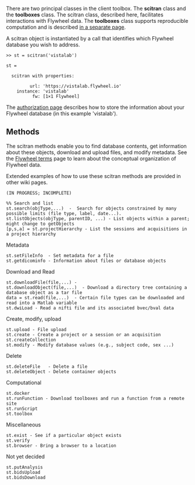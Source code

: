 There are two principal classes in the client toolbox.  The **scitran** class and the **toolboxes** class.  The scitran class, described here, facilitates interactions with Flywheel data.  The **toolboxes** class supports reproducible computation and is described [in a separate page](Toolboxes).

A scitran object is instantiated by a call that identifies which Flywheel database you wish to address. 
```
>> st = scitran('vistalab')

st = 

  scitran with properties:

         url: 'https://vistalab.flywheel.io'
    instance: 'vistalab'
          fw: [1×1 Flywheel]
```
The [authorization page](Authorization) describes how to store the information about your Flywheel database (in this example 'vistalab').

## Methods

The scitran methods enable you to find database contents, get information about these objects, download and upload files, and modify metadata. See the [Flywheel terms](Flywheel-terms) page to learn about the conceptual organization of Flywheel data.

Extended examples of how to use these scitran methods are provided in other wiki pages.

```
(IN PROGRESS; INCOMPLETE)

%% Search and list
st.search(objType,...)  -  Search for objects constrained by many possible limits (file type, label, date...).
st.listObjects(objType, parentID, ...) - List objects within a parent; might change to getObjects
[p,s,a] = st.projectHierarchy - List the sessions and acquisitions in a project hierarchy
```
Metadata
```
st.setFileInfo  - Set metadata for a file
st.getdicominfo - Information about files or database objects
```
Download and Read
```
st.downloadFile(file,...) -
st.downloadObject(file,...)  - Download a directory tree containing a database object as a tar file
data = st.read(file,...)  - Certain file types can be downloaded and read into a Matlab variable  
st.dwiLoad - Read a nifti file and its associated bvec/bval data
```
Create, modify, upload
```
st.upload - File upload
st.create - Create a project or a session or an acquisition
st.createCollection
st.modify - Modify database values (e.g., subject code, sex ...)
```
Delete
```
st.deleteFile   - Delete a file
st.deleteObject - Delete container objects
```
Computational
```
st.docker
st.runFunction - Download toolboxes and run a function from a remote site
st.runScript
st.toolbox
```
Miscellaneous
```
st.exist - See if a particular object exists
st.verify
st.browser - Bring a browser to a location
```
Not yet decided
```
st.putAnalysis
st.bidsUpload
st.bidsDownload
```





